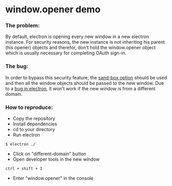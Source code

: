 # window.opener demo

### The problem:
By default, electron is opening every new window in a new electron instance. 
For security reasons, the new instance is not inheriting his parent (his opener) objects and therefor, 
don't hold the window.opener object which is usually necessary for completing OAuth sign-in.

### The bug:
In order to bypass this security feature, the [sand-box option](https://github.com/electron/electron/blob/master/docs/api/sandbox-option.md) 
should be used and then all the window objects should be passed to the new window. 
Due to a [bug in electron](https://github.com/electron/electron/issues/8100), it won't work if the new window is from a different domain.

### How to reproduce:
* Copy the repository
* Install dependencies
* cd to your directory
* Run electron
```
$ electron ./
```
* Click on "different-domain" button
* Open developer tools in the new window
```
ctrl + shift + I
```
* Enter "window.opener" in the console
